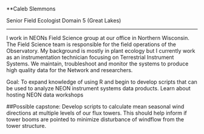 **Caleb Slemmons

Senior Field Ecologist Domain 5 (Great Lakes)
***
I work in NEONs Field Science group at our office in Northern Wisconsin. The Field Science team is responsible for the field operations of the Observatory. My background is mostly in plant ecology but I currently work as an instrumentation technician focusing on Terrestrial Instrument Systems. We maintain, troubleshoot and monitor the systems to produce high quality data for the Network and researchers.

Goal: To expand knowledge of using R and begin to develop scripts that can be used to analyze NEON instrument systems data products. Learn about hosting NEON data workshops

##Possible capstone: Develop scripts to calculate mean seasonal wind directions at multiple levels of our flux towers. This should help inform if tower booms are pointed to minimize disturbance of windflow from the tower structure.